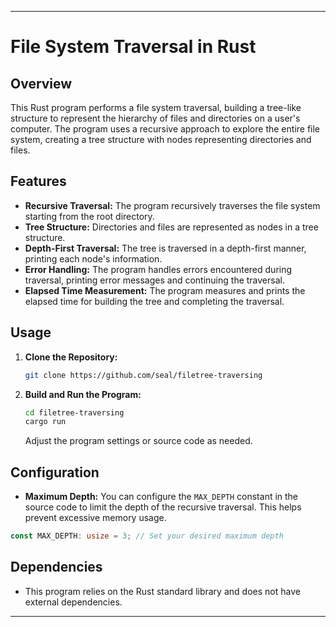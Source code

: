 
---

# File System Traversal in Rust

## Overview

This Rust program performs a file system traversal, building a tree-like structure to represent the hierarchy of files and directories on a user's computer. The program uses a recursive approach to explore the entire file system, creating a tree structure with nodes representing directories and files.

## Features

- **Recursive Traversal:** The program recursively traverses the file system starting from the root directory.
- **Tree Structure:** Directories and files are represented as nodes in a tree structure.
- **Depth-First Traversal:** The tree is traversed in a depth-first manner, printing each node's information.
- **Error Handling:** The program handles errors encountered during traversal, printing error messages and continuing the traversal.
- **Elapsed Time Measurement:** The program measures and prints the elapsed time for building the tree and completing the traversal.

## Usage

1. **Clone the Repository:**
   ```bash
   git clone https://github.com/seal/filetree-traversing
   ```

2. **Build and Run the Program:**
   ```bash
   cd filetree-traversing
   cargo run
   ```

   Adjust the program settings or source code as needed.

## Configuration

- **Maximum Depth:**
  You can configure the `MAX_DEPTH` constant in the source code to limit the depth of the recursive traversal. This helps prevent excessive memory usage.

```rust
const MAX_DEPTH: usize = 3; // Set your desired maximum depth
```

## Dependencies

- This program relies on the Rust standard library and does not have external dependencies.


---

